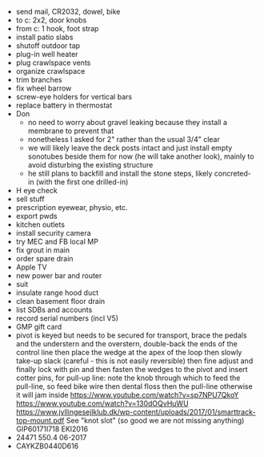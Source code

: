 - send mail, CR2032, dowel, bike
- to c: 2x2, door knobs
- from c: 1 hook, foot strap
- install patio slabs
- shutoff outdoor tap
- plug-in well heater
- plug crawlspace vents
- organize crawlspace
- trim branches
- fix wheel barrow
- screw-eye holders for vertical bars
- replace battery in thermostat
- Don
    - no need to worry about gravel leaking because they install a membrane to prevent that
    - nonetheless I asked for 2" rather than the usual 3/4" clear
    - we will likely leave the deck posts intact and just install empty sonotubes beside them for now (he will take another look), mainly to avoid disturbing the existing structure
    - he still plans to backfill and install the stone steps, likely concreted-in (with the first one drilled-in)
- H eye check
- sell stuff
- prescription eyewear, physio, etc.
- export pwds
- kitchen outlets
- install security camera
- try MEC and FB local MP
- fix grout in main
- order spare drain
- Apple TV
- new power bar and router
- suit
- insulate range hood duct
- clean basement floor drain
- list SDBs and accounts
- record serial numbers (incl V5)
- GMP gift card
- pivot is keyed but needs to be secured for transport, brace the pedals and the understern and the overstern, double-back the ends of the control line then place the wedge at the apex of the loop then slowly take-up slack (careful - this is not easily reversible) then fine adjust and finally lock with pin and then fasten the wedges to the pivot and insert cotter pins, for pull-up line: note the knob through which to feed the pull-line, so feed bike wire then dental floss then the pull-line otherwise it will jam inside https://www.youtube.com/watch?v=sp7NPU7QkoY https://www.youtube.com/watch?v=130dOQvHuWU https://www.jyllingesejlklub.dk/wp-content/uploads/2017/01/smarttrack-top-mount.pdf See "knot slot" (so good we are not missing anything) GIP60171I718 EKI2016
- 24471 550.4 06-2017
- CAYKZB0440D616
